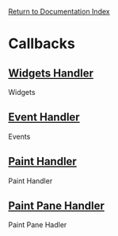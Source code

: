 [Return to Documentation Index](/docs/README.md)

# Callbacks

## [Widgets Handler](#widgets-handler)

Widgets

## [Event Handler](#event-handler)

Events

## [Paint Handler](#paint-handler)

Paint Handler

## [Paint Pane Handler](#paintPane-handler)

Paint Pane Hadler

